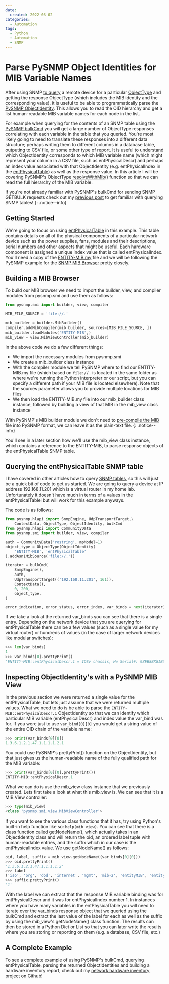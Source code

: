 ```yaml
---
date:
  created: 2022-03-02
categories:
  - Automation
tags:
  - Python
  - Automation
  - SNMP
---
```


# Parse PySNMP Object Identities for MIB Variable Names

After using SNMP [to query](2022-01-11-pysnmp-hlapi-overview.md) a remote device for a particular [ObjectType](https://pysnmp.readthedocs.io/en/latest/docs/api-reference.html#pysnmp.smi.rfc1902.ObjectType) and getting the response ObjectType (which includes the MIB identity and the corresponding value), it is useful to be able to programmatically parse the [PySNMP ObjectIdentity](https://pysnmp.readthedocs.io/en/latest/docs/api-reference.html#pysnmp.smi.rfc1902.ObjectIdentity). This allows you to read the OID hierarchy and get a list human-readable MIB variable names for each node in the list.

<!-- more -->

For example when querying for the contents of an SNMP table using the [PySNMP bulkCmd](2022-01-16-bulk-data-gathering-with-pysnmp.md) you will get a large number of ObjectType responses correlating with each variable in the table that you queried. You're most likely going to need to translate these responses into a different data structure; perhaps writing them to different columns in a database table, outputing to CSV file, or some other type of report. It is useful to understand which ObjectIdentity corresponds to which MIB variable name (which might represent your column in a CSV file, such as entPhysicalDescr) and perhaps an index value associated with that ObjectIdentity (e.g. entPhysicalIndex in the [entPhysicalTable](https://oidref.com/1.3.6.1.2.1.47.1.1.1)) as well as the response value. In this article I will be covering PySNMP's ObjectType [resolveWithMib()](https://pysnmp.readthedocs.io/en/latest/docs/api-reference.html#pysnmp.smi.rfc1902.ObjectIdentity.resolveWithMib) function so that we can read the full hierarchy of the MIB variable.

If you're not already familiar with PySNMP's bulkCmd for sending SNMP GETBULK requests check out my [previous post](2022-01-16-bulk-data-gathering-with-pysnmp.md) to get familiar with querying SNMP tables!
{: .notice--info}

## Getting Started

We're going to focus on using [entPhysicalTable](https://oidref.com/1.3.6.1.2.1.47.1.1.1) in this example. This table contains details on all of the physical components of a particular network device such as the power supplies, fans, modules and their descriptions, serial numbers and other aspects that might be useful. Each hardware component is assigned a unique index value that is called entPhysicalIndex. You'll need a copy of the [ENTITY-MIB.my](https://github.com/brianyaklin/net-hw-inventory/blob/main/mib/ENTITY-MIB.my) file and we will be following the PySNMP example for the [SNMP MIB Browser](https://pysnmp.readthedocs.io/en/latest/examples/smi/manager/browsing-mib-tree.html#snmp-mib-browser) pretty closely.

## Building a MIB Browser

To build our MIB browser we need to import the builder, view, and compiler modules from pysnmp.smi and use them as follows:

```python
from pysnmp.smi import builder, view, compiler

MIB_FILE_SOURCE = 'file://.'

mib_builder = builder.MibBuilder()
compiler.addMibCompiler(mib_builder, sources=[MIB_FILE_SOURCE, ])
mib_builder.loadModules('ENTITY-MIB',)
mib_view = view.MibViewController(mib_builder)
```

In the above code we do a few different things:

- We import the necessary modules from pysnmp.smi
- We create a mib_builder class instance
- With the compiler module we tell PySNMP where to find our ENTITY-MIB.my file (which based on `file://.` is located in the same folder as where we're running the Python interpreter or our script, but you can specify a different path if your MIB file is located elsewhere). Note that the sources parameter allows you to provide multiple locations for MIB files
- We then load the ENTITY-MIB.my file into our mib_builder class instance, followed by building a view of that MIB in the mib_view class instance

With PySNMP's MIB builder module we don't need to [pre-compile the MIB](2022-01-14-compiling-mibs-for-pysnmp.md) file into PySNMP format, we can leave it as the plain-text file.
{: .notice--info}

You'll see in a later section how we'll use the mib_view class instance, which contains a reference to the ENTITY-MIB, to parse response objects of the entPhysicalTable SNMP table.

## Querying the entPhysicalTable SNMP table

I have covered in other articles how to query [SNMP tables](2022-01-16-bulk-data-gathering-with-pysnmp.md), so this will just be a quick bit of code to get us started. We are going to query a device at IP address 192.168.11.201 which is a virtual router in my home lab. Unfortunately it doesn't have much in terms of a values in the entPhysicalTablel but will work for this example anyways.

The code is as follows:

```python
from pysnmp.hlapi import SnmpEngine, UdpTransportTarget,\
    ContextData, ObjectType, ObjectIdentity, bulkCmd
from pysnmp.hlapi import CommunityData
from pysnmp.smi import builder, view, compiler

auth = CommunityData('rostring', mpModel=1)
object_type = ObjectType(ObjectIdentity(
    'ENTITY-MIB', 'entPhysicalTable'
).addAsn1MibSource('file://.'))

iterator = bulkCmd(
    SnmpEngine(),
    auth,
    UdpTransportTarget(('192.168.11.201', 161)),
    ContextData(),
    0, 200,
    object_type,
)

error_indication, error_status, error_index, var_binds = next(iterator)
```

If we take a look at the returned var_binds you can see that there is a single entry. Depending on the network device that you are querying for entPhysicalTable there can be a few values (such as a single value for my virtual router) or hundreds of values (in the case of larger network devices like modular switches):

```python
>>> len(var_binds)
1
>>> var_binds[0].prettyPrint()
'ENTITY-MIB::entPhysicalDescr.1 = IOSv chassis, Hw Serial#: 9ZEB8BXGIB6LD28LWUY1O, Hw Revision: 1.0'
```

## Inspecting ObjectIdentity's with a PySNMP MIB View

In the previous section we were returned a single value for the entPhysicalTable, but lets just assume that we were returned multiple values. What we need to do is be able to parse the `ENTITY-MIB::entPhysicalDescr.1` ObjectIdentity so that we can identify which particular MIB variable (entPhysicalDescr) and index value the var_bind was for. If you were just to use `var_bind[0][0]` you would get a string value of the entire OID chain of the variable name:

```python
>>> print(var_binds[0][0])
1.3.6.1.2.1.47.1.1.1.1.2.1
```

You could use PySNMP's prettyPrint() function on the ObjectIdentity, but that just gives us the human-readable name of the fully qualified path for the MIB variable:

```python
>>> print(var_binds[0][0].prettyPrint())
ENTITY-MIB::entPhysicalDescr.1
```

What we can do is use the mib_view class instance that we previously created. Lets first take a look at what this mib_view is. We can see that it is a MIB View controller:

```python
>>> type(mib_view)
<class 'pysnmp.smi.view.MibViewController'>
```

If you want to see the various class functions that it has, try using Python's built-in help function like so: `help(mib_view)`. You can see that there is a class function called getNodeName(), which actually takes in an ObjectIdentity class and will return the oid, an ordered label tuple with human-readable entries, and the suffix which in our case is the entPhysicalIndex value. We use getNodeName() as follows:

```python
oid, label, suffix = mib_view.getNodeName((var_binds[0][0]))
>>> oid.prettyPrint()
'1.3.6.1.2.1.47.1.1.1.1.2'
>>> label
('iso', 'org', 'dod', 'internet', 'mgmt', 'mib-2', 'entityMIB', 'entityMIBObjects', 'entityPhysical', 'entPhysicalTable', 'entPhysicalEntry', 'entPhysicalDescr')
>>> suffix.prettyPrint()
'1'
```

With the label we can extract that the response MIB variable binding was for entPhysicalDescr and it was for entPhysicalIndex number 1. In instances where you have many variables in the entPhysicalTable you will need to iterate over the var_binds response object that we queried using the bulkCmd and extract the last value of the label for each as well as the suffix by using the mib_view's getNodeName() class function. The results can then be stored in a Python Dict or List so that you can later write the results where you are storing or reporting on them (e.g. a database, CSV file, etc.)

## A Complete Example

To see a complete example of using PySNMP's bulkCmd, querying entPhysicalTable, parsing
the returned ObjectIdentities and building a hardware inventory report, check out my [network hardware inventory](https://github.com/brianyaklin/net-hw-inventory) project on Github!
